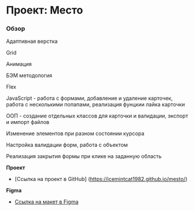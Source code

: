 # Проект: Место

### Обзор

Адаптивная верстка

Grid

Анимация

БЭМ методология

Flex

JavaScript - работа с формами, добавление и удаление карточек, работа с несколькими попапами, реализация фунцкии лайка карточки

ООП - создание отдельных классов для карточки и валидации, экспорт и импорт файлов

Изменение элементов при разном состоянии курсора

Настройка валидации форм, работа с объектом

Реализация закрытия формы при клике на заданную область



**Проект**
* [Ссылка на проект в GitHub] (https://icemintcat1982.github.io/mesto/)

**Figma**

* [Ссылка на макет в Figma](https://www.figma.com/file/kRVLKwYG3d1HGLvh7JFWRT/JavaScript.-Sprint-6?node-id=0%3A1)

